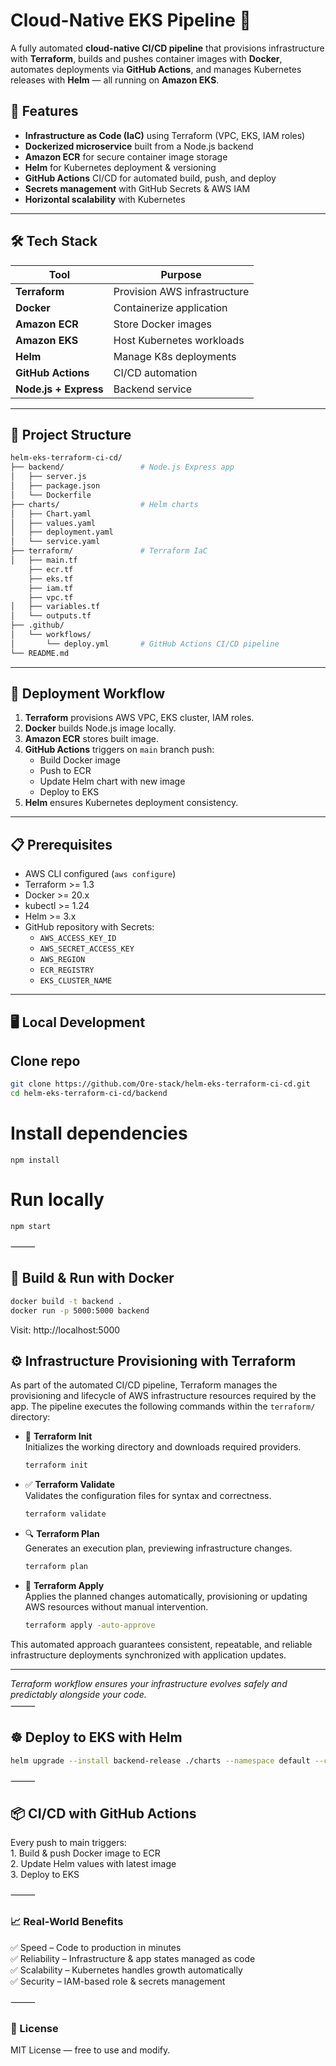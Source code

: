 # Cloud-Native EKS Pipeline 🚀

A fully automated **cloud-native CI/CD pipeline** that provisions infrastructure with **Terraform**, builds and pushes container images with **Docker**, automates deployments via **GitHub Actions**, and manages Kubernetes releases with **Helm** — all running on **Amazon EKS**.

## 📌 Features
- **Infrastructure as Code (IaC)** using Terraform (VPC, EKS, IAM roles)
- **Dockerized microservice** built from a Node.js backend
- **Amazon ECR** for secure container image storage
- **Helm** for Kubernetes deployment & versioning
- **GitHub Actions** CI/CD for automated build, push, and deploy
- **Secrets management** with GitHub Secrets & AWS IAM
- **Horizontal scalability** with Kubernetes

---

## 🛠️ Tech Stack
| Tool | Purpose |
|------|---------|
| **Terraform** | Provision AWS infrastructure |
| **Docker** | Containerize application |
| **Amazon ECR** | Store Docker images |
| **Amazon EKS** | Host Kubernetes workloads |
| **Helm** | Manage K8s deployments |
| **GitHub Actions** | CI/CD automation |
| **Node.js + Express** | Backend service |

---

## 📂 Project Structure

```bash
helm-eks-terraform-ci-cd/
├── backend/                 # Node.js Express app
│   ├── server.js
│   ├── package.json
│   └── Dockerfile
├── charts/                  # Helm charts
│   ├── Chart.yaml
│   ├── values.yaml
│   ├── deployment.yaml
│   └── service.yaml
├── terraform/               # Terraform IaC
│   ├── main.tf
    ├── ecr.tf
    ├── eks.tf
    ├── iam.tf
    ├── vpc.tf
│   ├── variables.tf
│   └── outputs.tf
├── .github/
│   └── workflows/
│       └── deploy.yml       # GitHub Actions CI/CD pipeline
└── README.md
```

---


## 🚀 Deployment Workflow
1. **Terraform** provisions AWS VPC, EKS cluster, IAM roles.
2. **Docker** builds Node.js image locally.
3. **Amazon ECR** stores built image.
4. **GitHub Actions** triggers on `main` branch push:
   - Build Docker image
   - Push to ECR
   - Update Helm chart with new image
   - Deploy to EKS
5. **Helm** ensures Kubernetes deployment consistency.

---

## 📋 Prerequisites
- AWS CLI configured (`aws configure`)
- Terraform >= 1.3
- Docker >= 20.x
- kubectl >= 1.24
- Helm >= 3.x
- GitHub repository with Secrets:
  - `AWS_ACCESS_KEY_ID`
  - `AWS_SECRET_ACCESS_KEY`
  - `AWS_REGION`
  - `ECR_REGISTRY`
  - `EKS_CLUSTER_NAME`

---

## 🖥️ Local Development

## Clone repo
```bash
git clone https://github.com/Ore-stack/helm-eks-terraform-ci-cd.git
cd helm-eks-terraform-ci-cd/backend
```

# Install dependencies
```
npm install
```

# Run locally
```bash
npm start
```

⸻

## 🐳 Build & Run with Docker

```bash
docker build -t backend .
docker run -p 5000:5000 backend
```

Visit: http://localhost:5000


## ⚙️ Infrastructure Provisioning with Terraform

As part of the automated CI/CD pipeline, Terraform manages the provisioning and lifecycle of AWS infrastructure resources required by the app. The pipeline executes the following commands within the `terraform/` directory:

- 🔄 **Terraform Init**  
  Initializes the working directory and downloads required providers.
   ```bash
  terraform init
   ```

- ✅ **Terraform Validate**  
  Validates the configuration files for syntax and correctness.
   ```bash
  terraform validate
   ```

- 🔍 **Terraform Plan**  
  Generates an execution plan, previewing infrastructure changes.
  ```bash
  terraform plan
   ```

- 🚀 **Terraform Apply**  
  Applies the planned changes automatically, provisioning or updating AWS resources without manual intervention.
  ```bash
  terraform apply -auto-approve
   ```

This automated approach guarantees consistent, repeatable, and reliable infrastructure deployments synchronized with application updates.

---

*Terraform workflow ensures your infrastructure evolves safely and predictably alongside your code.*  
⸻

## ☸ Deploy to EKS with Helm

```bash
helm upgrade --install backend-release ./charts --namespace default --create-namespace
```


⸻

## 📦 CI/CD with GitHub Actions

Every push to main triggers:  
	1.	Build & push Docker image to ECR  
	2.	Update Helm values with latest image  
	3.	Deploy to EKS

 
⸻

### 📈 Real-World Benefits

✅ Speed – Code to production in minutes  
✅ Reliability – Infrastructure & app states managed as code  
✅ Scalability – Kubernetes handles growth automatically  
✅ Security – IAM-based role & secrets management  

⸻

### 📜 License

MIT License — free to use and modify.

